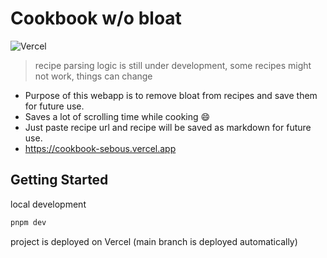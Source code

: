 # Cookbook w/o bloat

![Vercel](https://vercelbadge.vercel.app/api/sebous/cookbook)

> recipe parsing logic is still under development, some recipes might not work, things can change

- Purpose of this webapp is to remove bloat from recipes and save them for future use.
- Saves a lot of scrolling time while cooking 😄
- Just paste recipe url and recipe will be saved as markdown for future use.
- https://cookbook-sebous.vercel.app

## Getting Started

local development

```bash
pnpm dev
```

project is deployed on Vercel (main branch is deployed automatically)
